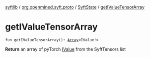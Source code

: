 [syftlib](../../index.md) / [org.openmined.syft.proto](../index.md) / [SyftState](index.md) / [getIValueTensorArray](./get-i-value-tensor-array.md)

# getIValueTensorArray

`fun getIValueTensorArray(): `[`Array`](https://kotlinlang.org/api/latest/jvm/stdlib/kotlin/-array/index.html)`<IValue!>`

**Return**
an array of pyTorch [IValue](https://pytorch.org/javadoc/org/pytorch/IValue.html) from the SyftTensors list

